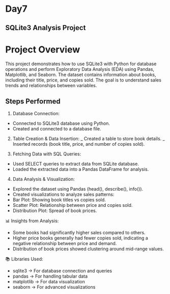 # Day7

 ## SQLite3 Analysis Project
 # Project Overview

This project demonstrates how to use SQLite3 with Python for database operations and perform Exploratory Data Analysis (EDA) using Pandas, Matplotlib, and Seaborn.
The dataset contains information about books, including their title, price, and copies sold.
The goal is to understand sales trends and relationships between variables.

## Steps Performed
1. Database Connection:
- Connected to SQLite3 database using Python.
- Created and connected to a database file.

2. Table Creation & Data Insertion:
_ Created a table to store book details.
_ Inserted records (book title, price, and number of copies sold).

3. Fetching Data with SQL Queries:
- Used SELECT queries to extract data from SQLite database.
- Loaded the extracted data into a Pandas DataFrame for analysis.

4. Data Analysis & Visualization:
- Explored the dataset using Pandas (head(), describe(), info()).
- Created visualizations to analyze sales patterns:
- Bar Plot: Showing book titles vs copies sold.
- Scatter Plot: Relationship between price and copies sold.
- Distribution Plot: Spread of book prices.


📊 Insights from Analysis:

- Some books had significantly higher sales compared to others.
- Higher price books generally had fewer copies sold, indicating a negative relationship between price and demand.
- Distribution of book prices showed clustering around mid-range values.

📚 Libraries Used:
- sqlite3 → For database connection and queries
- pandas → For handling tabular data
- matplotlib → For data visualization
- seaborn → For advanced visualizations
